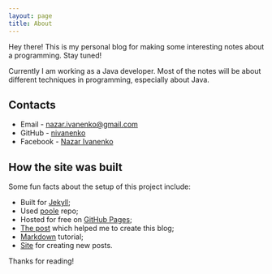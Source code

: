 ```yaml
---
layout: page
title: About
---
```


<p class="message">
  Hey there! This is my personal blog for making some interesting notes about a programming. Stay tuned!
</p>

Currently I am working as a Java developer. Most of the notes will be about different techniques in programming, especially about Java.

## Contacts

* Email - nazar.ivanenko@gmail.com
* GitHub - [nivanenko](https://github.com/nivanenko)
* Facebook - [Nazar Ivanenko](https://www.facebook.com/nazar.ivanenko)

## How the site was built

Some fun facts about the setup of this project include:

* Built for [Jekyll](http://jekyllrb.com);
* Used [poole](https://github.com/poole/poole) repo;
* Hosted for free on [GitHub Pages](https://pages.github.com);
* [The post](http://joshualande.com/jekyll-github-pages-poole/) which helped me to create this blog;
* [Markdown](https://guides.github.com/features/mastering-markdown/) tutorial;
* [Site](http://prose.io) for creating new posts.

Thanks for reading!
